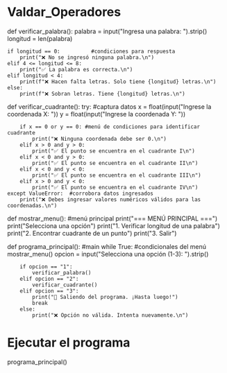 # Valdar_Operadores

def verificar_palabra():
    palabra = input("Ingresa una palabra: ").strip()
    longitud = len(palabra)

    if longitud == 0:          #condiciones para respuesta
        print("❌ No se ingresó ninguna palabra.\n")
    elif 4 <= longitud <= 8:
        print("✅ La palabra es correcta.\n")
    elif longitud < 4:
        print(f"❌ Hacen falta letras. Solo tiene {longitud} letras.\n")
    else:
        print(f"❌ Sobran letras. Tiene {longitud} letras.\n")


def verificar_cuadrante():
    try: #captura datos
        x = float(input("Ingrese la coordenada X: "))
        y = float(input("Ingrese la coordenada Y: "))

        if x == 0 or y == 0: #menú de condiciones para identificar cuadrante
            print("❌ Ninguna coordenada debe ser 0.\n")
        elif x > 0 and y > 0:
            print("✅ El punto se encuentra en el cuadrante I\n")
        elif x < 0 and y > 0:
            print("✅ El punto se encuentra en el cuadrante II\n")
        elif x < 0 and y < 0:
            print("✅ El punto se encuentra en el cuadrante III\n")
        elif x > 0 and y < 0:
            print("✅ El punto se encuentra en el cuadrante IV\n")
    except ValueError:  #corrobora datos ingresados
        print("❌ Debes ingresar valores numéricos válidos para las coordenadas.\n")


def mostrar_menu(): #menú principal
    print("=== MENÚ PRINCIPAL ===")
    print("Selecciona una opción")
    print("1. Verificar longitud de una palabra")
    print("2. Encontrar cuadrante de un punto")
    print("3. Salir")


def programa_principal(): #main
    while True: #condicionales del menú
        mostrar_menu()
        opcion = input("Selecciona una opción (1-3): ").strip()

        if opcion == "1":
            verificar_palabra()
        elif opcion == "2":
            verificar_cuadrante()
        elif opcion == "3":
            print("👋 Saliendo del programa. ¡Hasta luego!")
            break
        else:
            print("❌ Opción no válida. Intenta nuevamente.\n")


# Ejecutar el programa
programa_principal()
